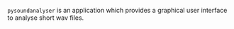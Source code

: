 `pysoundanalyser` is an application which provides a graphical user interface to analyse short wav files. 